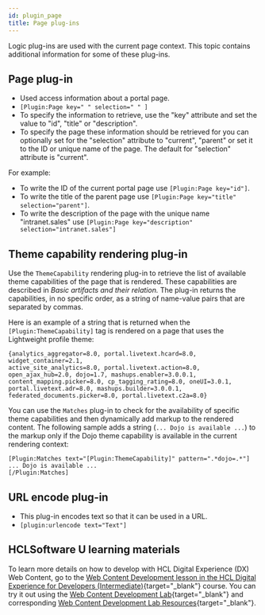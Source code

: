```yaml
---
id: plugin_page
title: Page plug-ins
---
```





Logic plug-ins are used with the current page context. This topic contains additional information for some of these plug-ins.

## Page plug-in

-   Used access information about a portal page.
-   `[Plugin:Page key=" " selection=" " ]`
-   To specify the information to retrieve, use the "key" attribute and set the value to "id", "title" or "description".
-   To specify the page these information should be retrieved for you can optionally set for the "selection" attribute to "current", "parent" or set it to the ID or unique name of the page. The default for "selection" attribute is "current".

For example:

-   To write the ID of the current portal page use `[Plugin:Page key="id"]`.
-   To write the title of the parent page use `[Plugin:Page key="title" selection="parent"]`.
-   To write the description of the page with the unique name "intranet.sales" use `[Plugin:Page key="description" selection="intranet.sales"]`

## Theme capability rendering plug-in

Use the `ThemeCapability` rendering plug-in to retrieve the list of available theme capabilities of the page that is rendered. These capabilities are described in *Basic artifacts and their relation.* The plug-in returns the capabilities, in no specific order, as a string of name-value pairs that are separated by commas.

Here is an example of a string that is returned when the `[Plugin:ThemeCapability]` tag is rendered on a page that uses the Lightweight profile theme:

```
{analytics_aggregator=8.0, portal.livetext.hcard=8.0, widget_container=2.1, 
active_site_analytics=8.0, portal.livetext.action=8.0, 
open_ajax_hub=2.0, dojo=1.7, mashups.enabler=3.0.0.1, 
content_mapping.picker=8.0, cp_tagging_rating=8.0, oneUI=3.0.1, 
portal.livetext.adr=8.0, mashups.builder=3.0.0.1, 
federated_documents.picker=8.0, portal.livetext.c2a=8.0}
```

You can use the `Matches` plug-in to check for the availability of specific theme capabilities and then dynamically add markup to the rendered content. The following sample adds a string \(`... Dojo is available ...`\) to the markup only if the Dojo theme capability is available in the current rendering context:

```
[Plugin:Matches text="[Plugin:ThemeCapability]" pattern=".*dojo=.*"] 
... Dojo is available ...
[/Plugin:Matches]
```

## URL encode plug-in

-   This plug-in encodes text so that it can be used in a URL.
-   `[plugin:urlencode text="Text"]`

## HCLSoftware U learning materials

To learn more details on how to develop with HCL Digital Experience (DX) Web Content, go to the [Web Content Development lesson in the HCL Digital Experience for Developers (Intermediate)](https://hclsoftwareu.hcltechsw.com/component/axs/?view=sso_config&id=3&forward=https%3A%2F%2Fhclsoftwareu.hcltechsw.com%2Fcourses%2Flesson%2F%3Fid%3D3500){target="_blank"} course. You can try it out using the [Web Content Development Lab](https://hclsoftwareu.hcltechsw.com/images/Lc4sMQCcN5uxXmL13gSlsxClNTU3Mjc3NTc4MTc2/DS_Academy/DX/Developer/HDX-DEV-200_Web_Content_Development.pdf){target="_blank"} and corresponding [Web Content Development Lab Resources](https://hclsoftwareu.hcltechsw.com/images/Lc4sMQCcN5uxXmL13gSlsxClNTU3Mjc3NTc4MTc2/DS_Academy/DX/Developer/HDX-DEV-200_Web_Content_Development_Lab_Resources.zip){target="_blank"}.
